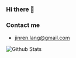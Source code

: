 ### Hi there 👋

<!--
**langjinren/langjinren** is a ✨ _special_ ✨ repository because its `README.md` (this file) appears on your GitHub profile.

Here are some ideas to get you started:

- 🔭 I’m currently working on ...
- 🌱 I’m currently learning ...
- 👯 I’m looking to collaborate on ...
- 🤔 I’m looking for help with ...
- 💬 Ask me about ...
- 📫 How to reach me: ...
- 😄 Pronouns: ...
- ⚡ Fun fact: ...
-->

### Contact me

- <jinren.lang@gmail.com>

![Github Stats](https://github-readme-stats.vercel.app/api?username=langjinren&show_icons=true&theme=dark&count_private=true)

<!-- ![Most Used Languages](https://github-readme-stats.vercel.app/api/top-langs/?username=langjinren&theme=dark) -->
